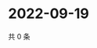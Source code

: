 # 2022-09-19

共 0 条

<!-- BEGIN WEIBO -->
<!-- 最后更新时间 Mon Sep 19 2022 19:15:27 GMT+0800 (China Standard Time) -->

<!-- END WEIBO -->
